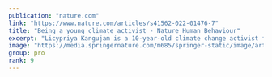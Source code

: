 ```yaml
---
publication: "nature.com"
link: "https://www.nature.com/articles/s41562-022-01476-7"
title: "Being a young climate activist - Nature Human Behaviour"
excerpt: "Licypriya Kangujam is a 10-year-old climate change activist from India. She also founded the Child Movement to raise the voices of the children of the world in the fight against climate change. In con"
image: "https://media.springernature.com/m685/springer-static/image/art%3A10.1038%2Fs41562-022-01476-7/MediaObjects/41562_2022_1476_Figa_HTML.png"
group: pro
rank: 9
---
```

